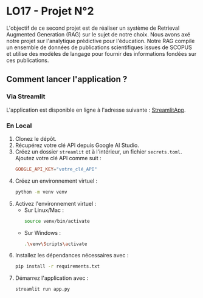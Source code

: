 # LO17 - Projet N°2

L'objectif de ce second projet est de réaliser un système de Retrieval Augmented Generation (RAG) sur le sujet de notre choix. Nous avons axé notre projet sur l'analytique prédictive pour l'éducation. Notre RAG compile un ensemble de données de publications scientifiques issues de SCOPUS et utilise des modèles de langage pour fournir des informations fondées sur ces publications.

## Comment lancer l'application ?

### Via Streamlit

L'application est disponible en ligne à l'adresse suivante : [StreamlitApp](https://learning-analytics.streamlit.app/).

### En Local

1. Clonez le dépôt.
2. Récupérez votre clé API depuis Google AI Studio.
3. Créez un dossier `streamlit` et à l'intérieur, un fichier `secrets.toml`. Ajoutez votre clé API comme suit :
   ```toml
   GOOGLE_API_KEY="votre_clé_API"
   ```
4. Créez un environnement virtuel :
   ```bash
   python -m venv venv
   ```
5. Activez l'environnement virtuel :
   - Sur Linux/Mac :
     ```bash
     source venv/bin/activate
     ```
   - Sur Windows :
     ```bash
     .\venv\Scripts\activate
     ```
6. Installez les dépendances nécessaires avec :
   ```bash
   pip install -r requirements.txt
   ```
7. Démarrez l'application avec :
   ```bash
   streamlit run app.py
   ```
